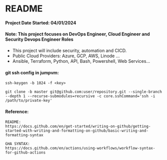 # README
#### Project Date Started: 04/01/2024
#### Note: This project focuses on DevOps Engineer, Cloud Engineer and Security Devops Engineer Roles
* This project will include security, automation and CICD.
* Public Cloud Providers:  Azure, GCP, AWS, Linode ...
* Ansible, Terraform, Python, API, Bash, Powershell, Web Services...  

#### git ssh config in jumpvm:
```
ssh-keygen -b 1024 -f <key>

git clone -b master git@github.com:user/repository.git --single-branch --depth 1 --recurse-submodules=recursive -c core.sshCommand='ssh -i /path/to/private-key'
```

#### Reference: 
```
README:
https://docs.github.com/en/get-started/writing-on-github/getting-started-with-writing-and-formatting-on-github/basic-writing-and-formatting-syntax

GHA SYNTAX:
https://docs.github.com/en/actions/using-workflows/workflow-syntax-for-github-actions
```
